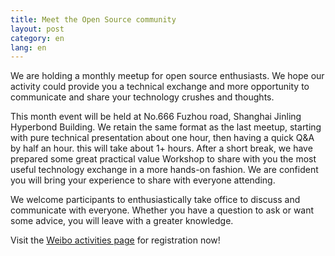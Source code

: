 ```yaml
---
title: Meet the Open Source community
layout: post
category: en
lang: en
---
```

We are holding a monthly meetup for open source enthusiasts. We hope our activity could provide you a technical exchange and more opportunity to communicate and share your technology crushes and thoughts.

This month event will be held at No.666 Fuzhou road, Shanghai Jinling Hyperbond Building. We retain the same format as the last meetup, starting with pure technical presentation about one hour, then having a quick Q&A by half an hour. this will take about 1+ hours. After a short break, we have prepared some great practical value Workshop to share with you the most useful technology exchange in a more hands-on fashion. We are confident you will bring your experience to share with everyone attending.

We welcome participants to enthusiastically take office to discuss and communicate with everyone. Whether you have a question to ask or want some  advice, you will leave with a greater knowledge. 

Visit the [Weibo activities page](http://event.weibo.com/809509) for registration now!